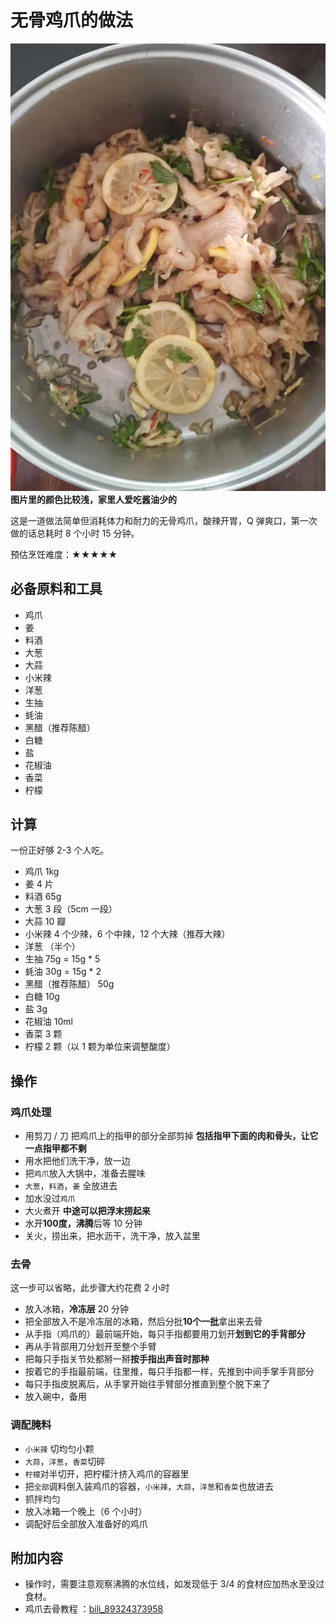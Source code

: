 # 无骨鸡爪的做法

![无骨鸡爪成品](./无骨鸡爪.jpg)
**图片里的颜色比较浅，家里人爱吃酱油少的**

这是一道做法简单但消耗体力和耐力的无骨鸡爪，酸辣开胃，Q 弹爽口，第一次做的话总耗时 8 个小时 15 分钟。

预估烹饪难度：★★★★★

## 必备原料和工具

- 鸡爪
- 姜
- 料酒
- 大葱
- 大蒜
- 小米辣
- 洋葱
- 生抽
- 蚝油
- 黑醋（推荐陈醋）
- 白糖
- 盐
- 花椒油
- 香菜
- 柠檬

## 计算

一份正好够 2-3 个人吃。

- 鸡爪 1kg
- 姜 4 片
- 料酒 65g
- 大葱 3 段（5cm 一段）
- 大蒜 10 瓣
- 小米辣 4 个少辣，6 个中辣，12 个大辣（推荐大辣）
- 洋葱 （半个）
- 生抽 75g = 15g * 5
- 蚝油 30g = 15g * 2
- 黑醋（推荐陈醋） 50g
- 白糖 10g
- 盐 3g
- 花椒油 10ml
- 香菜 3 颗
- 柠檬 2 颗（以 1 颗为单位来调整酸度）

## 操作

### 鸡爪处理

- 用剪刀 / 刀 把鸡爪上的指甲的部分全部剪掉 **包括指甲下面的肉和骨头，让它一点指甲都不剩**
- 用水把他们洗干净，放一边
- 把`鸡爪`放入大锅中，准备去腥味
- `大葱`，`料酒`，`姜` 全放进去
- 加水没过`鸡爪`
- 大火煮开 **中途可以把浮末捞起来**
- 水开**100度，沸腾**后等 10 分钟
- 关火，捞出来，把水沥干，洗干净，放入盆里

### 去骨

这一步可以省略，此步骤大约花费 2 小时

- 放入冰箱，**冷冻层** 20 分钟
- 把全部放入不是冷冻层的冰箱，然后分批**10个一批**拿出来去骨
- 从手指（鸡爪的）最前端开始，每只手指都要用刀划开**划到它的手背部分**
- 再从手背部用刀分划开至整个手臂
- 把每只手指关节处都掰一掰**按手指出声音时那种**
- 按着它的手指最前端，往里推，每只手指都一样，先推到中间手掌手背部分
- 每只手指皮脱离后，从手掌开始往手臂部分推直到整个脱下来了
- 放入碗中，备用

### 调配腌料

- `小米辣` 切均匀小颗
- `大蒜`，`洋葱`，`香菜`切碎
- `柠檬`对半切开，把柠檬汁挤入鸡爪的容器里
- 把`全部`调料倒入装鸡爪的容器，`小米辣`，`大蒜`，`洋葱`和`香菜`也放进去
- 抓拌均匀
- 放入冰箱一个晚上（6 个小时）
- 调配好后全部放入准备好的鸡爪

## 附加内容

- 操作时，需要注意观察沸腾的水位线，如发现低于 3/4 的食材应加热水至没过食材。
- 鸡爪去骨教程 ：[bili_89324373958](https://www.bilibili.com/video/BV1t44y117D8?share_source=copy_web)


